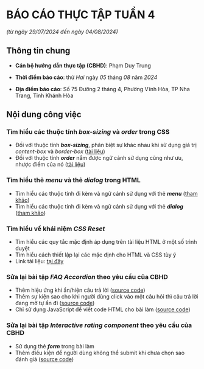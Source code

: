 # BÁO CÁO THỰC TẬP TUẦN 4

_(từ ngày 29/07/2024 đến ngày 04/08/2024)_

## Thông tin chung

- **Cán bộ hướng dẫn thực tập (CBHD)**: Phạm Duy Trung

- **Thời điểm báo cáo**: thứ _Hai_ ngày _05_ tháng _08_ năm _2024_

- **Địa điểm báo cáo**: Số 75 Đường 2 tháng 4, Phường Vĩnh Hòa, TP Nha Trang, Tỉnh Khánh Hòa

## Nội dung công việc

<section>
  <h3>Tìm hiểu các thuộc tính <em><strong>box-sizing</strong></em> và <em><strong>order</strong></em> trong CSS</h3>
    <ul>
      <li>Đối với thuộc tính <em><strong>box-sizing</strong></em>, phân biệt sự khác nhau khi sử dụng giá trị <em>content-box</em> và <em>border-box</em> (<a href="https://developer.mozilla.org/en-US/docs/Web/CSS/box-sizing">tài liệu</a>)</li>
      <li>Đối với thuộc tính <em><strong>order</strong></em> nắm được ngữ cảnh sử dụng cũng như ưu, nhược điểm của nó (<a href="https://developer.mozilla.org/en-US/docs/Web/CSS/order">tài liệu</a>)</li>
    </ul>
    <h3>Tìm hiểu thẻ <em><strong>menu</strong></em> và thẻ <em><strong>dialog</strong></em> trong HTML</h3>
    <ul>
      <li>Tìm hiểu các thuộc tính đi kèm và ngữ cảnh sử dụng với thẻ <em><strong>menu</strong></em> (<a href="https://developer.mozilla.org/en-US/docs/Web/HTML/Element/menu">tham khảo</a>)</li>
      <li>Tìm hiểu các thuộc tính đi kèm và ngữ cảnh sử dụng với thẻ <em><strong>dialog</strong></em> (<a href="https://developer.mozilla.org/en-US/docs/Web/HTML/Element/dialog">tham khảo</a>)</li>
    </ul>
    <h3>Tìm hiểu về khái niệm <em>CSS Reset</em></h3>
    <ul>
      <li>Tìm hiểu các quy tắc mặc định áp dụng trên tài liệu HTML ở một số trình duyệt</li>
      <li>Tìm hiểu cách thiết lập lại các mặc định cho HTML và CSS tùy ý</li>
      <li>Link tài liệu: <a href="https://www.joshwcomeau.com/css/custom-css-reset/">tại đây</a></li>
    </ul>
    <h3>Sửa lại bài tập <em><strong>FAQ Accordion</strong></em> theo yêu cầu của <strong>CBHD</strong></h3>
    <ul>
      <li>Thêm hiệu ứng khi ẩn/hiện câu trả lời (<a href="https://github.com/hieutrantrong21520859MMCL21/FrontEndPractice_Intern_FAQ_Accordion/tree/use-semantic-html-and-details-tag">source code</a>)</li>
      <li>Thêm sự kiện sao cho khi người dùng click vào một câu hỏi thì câu trả lời đang mở tự ẩn đi (<a href="https://github.com/hieutrantrong21520859MMCL21/FrontEndPractice_Intern_FAQ_Accordion/tree/animation-closing">source code</a>)</li>
      <li>Chỉ sử dụng JavaScript để viết code HTML cho bài làm (<a href="https://github.com/hieutrantrong21520859MMCL21/FrontEndPractice_Intern_FAQ_Accordion/tree/generate-html-using-javascript">source code</a>)</li>
    </ul>
    <h3>Sửa lại bài tập <em><strong>Interactive rating component</strong></em> theo yêu cầu của <strong>CBHD</strong></h3>
    <ul>
      <li>Sử dụng thẻ <em><strong>form</strong></em> trong bài làm</li>
      <li>Thêm điều kiện để người dùng không thể submit khi chưa chọn sao đánh giá (<a href="https://github.com/hieutrantrong21520859MMCL21FrontEndPractice_Intern_InteractiveRatingComponenttree/using-form-tag">source code</a>)</li>
    </ul>
</section>